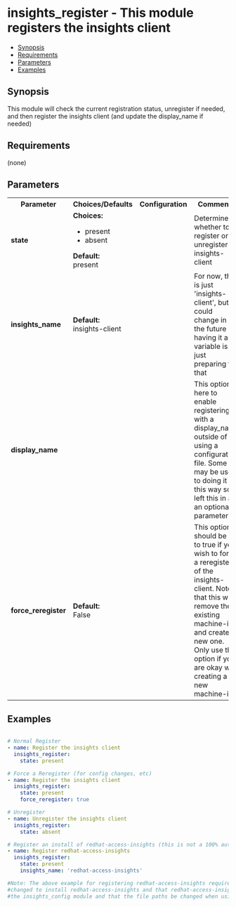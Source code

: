 insights_register - This module registers the insights client
====================================
- [Synopsis](Synopsis)
- [Requirements](Requirements)
- [Parameters](Parameters)
- [Examples](Examples)

## Synopsis
This module will check the current registration status, unregister if needed, and then register the insights client (and update the display_name if needed)



## Requirements
(none)

## Parameters

<table>
<tr>
<th>Parameter</th>
<th>Choices/Defaults</th>
<th>Configuration</th>
<th>Comments</th>
</tr>
<tr>
<td><b>state</b></br>
</td>
<td><b>Choices:</b><br>
<ul>
<li>present</li>
<li>absent</li>
</ul>
<b>Default:</b><br>
present</td>
<td></td>
<td>Determines whether to register or unregister insights-client
</td>
</tr>
<tr>
<td><b>insights_name</b></br>
</td>
<td><b>Default:</b><br>
insights-client</td>
<td></td>
<td>For now, this is just 'insights-client', but it could change in the future so having it as a variable is just preparing for that
</td>
</tr>
<tr>
<td><b>display_name</b></br>
</td>
<td></td>
<td></td>
<td>This option is here to enable registering with a display_name outside of using a configuration file. Some may be used to doing it this way so I left this in as an optional parameter.
</td>
</tr>
<tr>
<td><b>force_reregister</b></br>
</td>
<td><b>Default:</b><br>
False</td>
<td></td>
<td>This option should be set to true if you wish to force a reregister of the insights-client. Note that this will remove the existing machine-id and create a new one. Only use this option if you are okay with creating a new machine-id.
</td>
</tr>
</table>

## Examples
```yaml

# Normal Register
- name: Register the insights client
  insights_register:
    state: present

# Force a Reregister (for config changes, etc)
- name: Register the insights client
  insights_register:
    state: present
    force_reregister: true

# Unregister
- name: Unregister the insights client
  insights_register:
    state: absent

# Register an install of redhat-access-insights (this is not a 100% automated process)
- name: Register redhat-access-insights
  insights_register:
    state: present
    insights_name: 'redhat-access-insights'

#Note: The above example for registering redhat-access-insights requires that the playbook be
#changed to install redhat-access-insights and that redhat-access-insights is also passed into
#the insights_config module and that the file paths be changed when using the file module

```

